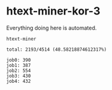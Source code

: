 # htext-miner-kor-3

Everything doing here is automated.

```
htext-miner

total: 2193/4514 (48.58218874612317%)

job0: 390
job1: 387
job2: 554
job3: 430
job4: 432
```